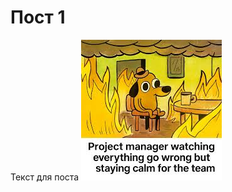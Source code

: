 # Пост 1

Текст для поста 
![Печалька](https://github.com/juliadv8/coursework/blob/main/docs/images/post1.png)
